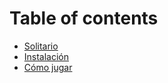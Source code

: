 # Table of contents

* [Solitario](README.md)
* [Instalación](instalacion.md)
* [Cómo jugar](como-jugar.md)

